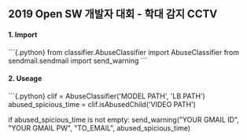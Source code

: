 <h2>2019 Open SW 개발자 대회 - 학대 감지 CCTV</h2>

<h4> 1. Import </h4>
```{.python}
from classifier.AbuseClassifier import AbuseClassifier
from sendmail.sendmail import send_warning
```

<h4> 2. Useage </h4>
```{.python}
clif = AbuseClassifier('MODEL PATH', 'LB PATH')
abused_spicious_time = clif.isAbusedChild('VIDEO PATH')

if abused_spicious_time is not empty:
    send_warning("YOUR GMAIL ID", "YOUR GMAIL PW", "TO_EMAIL", abused_spicious_time)
```

